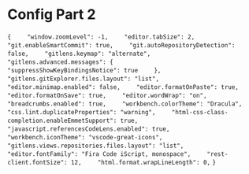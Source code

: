 # Config Part 2

`{`
`    "window.zoomLevel": -1,`
`    "editor.tabSize": 2,`
`    "git.enableSmartCommit": true,`
`    "git.autoRepositoryDetection": false,`
`    "gitlens.keymap": "alternate",`
`    "gitlens.advanced.messages": {`
`        "suppressShowKeyBindingsNotice": true`
`    },`
`    "gitlens.gitExplorer.files.layout": "list",`
`    "editor.minimap.enabled": false,`
`    "editor.formatOnPaste": true,`
`    "editor.formatOnSave": true,`
`    "editor.wordWrap": "on",`
`    "breadcrumbs.enabled": true,`
`    "workbench.colorTheme": "Dracula",`
`    "css.lint.duplicateProperties": "warning",`
`    "html-css-class-completion.enableEmmetSupport": true,`
`    "javascript.referencesCodeLens.enabled": true,`
`    "workbench.iconTheme": "vscode-great-icons",`
`    "gitlens.views.repositories.files.layout": "list",`
`    "editor.fontFamily": "Fira Code iScript, monospace",`
`    "rest-client.fontSize": 12,`
`    "html.format.wrapLineLength": 0,`
`}`

